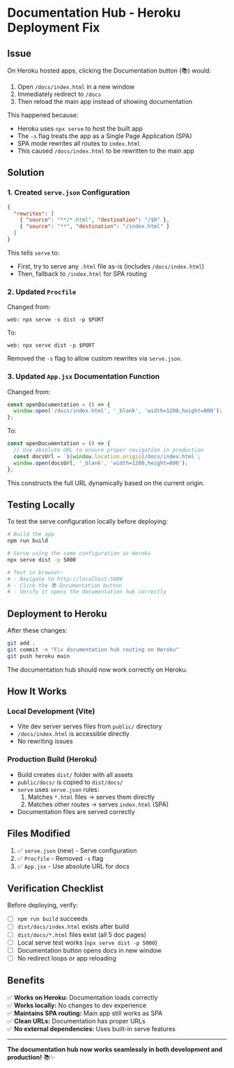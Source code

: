 # Documentation Hub - Heroku Deployment Fix

## Issue
On Heroku hosted apps, clicking the Documentation button (📚) would:
1. Open `/docs/index.html` in a new window
2. Immediately redirect to `/docs`
3. Then reload the main app instead of showing documentation

This happened because:
- Heroku uses `npx serve` to host the built app
- The `-s` flag treats the app as a Single Page Application (SPA)
- SPA mode rewrites all routes to `index.html`
- This caused `/docs/index.html` to be rewritten to the main app

## Solution

### 1. Created `serve.json` Configuration
```json
{
  "rewrites": [
    { "source": "**/*.html", "destination": "/$0" },
    { "source": "**", "destination": "/index.html" }
  ]
}
```

This tells `serve` to:
- First, try to serve any `.html` file as-is (includes `/docs/index.html`)
- Then, fallback to `/index.html` for SPA routing

### 2. Updated `Procfile`
Changed from:
```
web: npx serve -s dist -p $PORT
```

To:
```
web: npx serve dist -p $PORT
```

Removed the `-s` flag to allow custom rewrites via `serve.json`.

### 3. Updated `App.jsx` Documentation Function
Changed from:
```javascript
const openDocumentation = () => {
  window.open('/docs/index.html', '_blank', 'width=1200,height=800');
};
```

To:
```javascript
const openDocumentation = () => {
  // Use absolute URL to ensure proper navigation in production
  const docsUrl = `${window.location.origin}/docs/index.html`;
  window.open(docsUrl, '_blank', 'width=1200,height=800');
};
```

This constructs the full URL dynamically based on the current origin.

## Testing Locally

To test the serve configuration locally before deploying:

```bash
# Build the app
npm run build

# Serve using the same configuration as Heroku
npx serve dist -p 5000

# Test in browser:
# - Navigate to http://localhost:5000
# - Click the 📚 Documentation button
# - Verify it opens the documentation hub correctly
```

## Deployment to Heroku

After these changes:

```bash
git add .
git commit -m "Fix documentation hub routing on Heroku"
git push heroku main
```

The documentation hub should now work correctly on Heroku.

## How It Works

### Local Development (Vite)
- Vite dev server serves files from `public/` directory
- `/docs/index.html` is accessible directly
- No rewriting issues

### Production Build (Heroku)
- Build creates `dist/` folder with all assets
- `public/docs/` is copied to `dist/docs/`
- `serve` uses `serve.json` rules:
  1. Matches `*.html` files → serves them directly
  2. Matches other routes → serves `index.html` (SPA)
- Documentation files are served correctly

## Files Modified

1. ✅ `serve.json` (new) - Serve configuration
2. ✅ `Procfile` - Removed `-s` flag
3. ✅ `App.jsx` - Use absolute URL for docs

## Verification Checklist

Before deploying, verify:
- [ ] `npm run build` succeeds
- [ ] `dist/docs/index.html` exists after build
- [ ] `dist/docs/*.html` files exist (all 5 doc pages)
- [ ] Local serve test works (`npx serve dist -p 5000`)
- [ ] Documentation button opens docs in new window
- [ ] No redirect loops or app reloading

## Benefits

✅ **Works on Heroku:** Documentation loads correctly  
✅ **Works locally:** No changes to dev experience  
✅ **Maintains SPA routing:** Main app still works as SPA  
✅ **Clean URLs:** Documentation has proper URLs  
✅ **No external dependencies:** Uses built-in serve features  

---

**The documentation hub now works seamlessly in both development and production!** 📚✨
